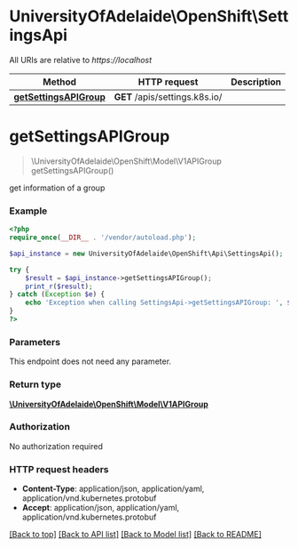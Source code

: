 # UniversityOfAdelaide\OpenShift\SettingsApi

All URIs are relative to *https://localhost*

Method | HTTP request | Description
------------- | ------------- | -------------
[**getSettingsAPIGroup**](SettingsApi.md#getSettingsAPIGroup) | **GET** /apis/settings.k8s.io/ | 


# **getSettingsAPIGroup**
> \UniversityOfAdelaide\OpenShift\Model\V1APIGroup getSettingsAPIGroup()



get information of a group

### Example
```php
<?php
require_once(__DIR__ . '/vendor/autoload.php');

$api_instance = new UniversityOfAdelaide\OpenShift\Api\SettingsApi();

try {
    $result = $api_instance->getSettingsAPIGroup();
    print_r($result);
} catch (Exception $e) {
    echo 'Exception when calling SettingsApi->getSettingsAPIGroup: ', $e->getMessage(), PHP_EOL;
}
?>
```

### Parameters
This endpoint does not need any parameter.

### Return type

[**\UniversityOfAdelaide\OpenShift\Model\V1APIGroup**](../Model/V1APIGroup.md)

### Authorization

No authorization required

### HTTP request headers

 - **Content-Type**: application/json, application/yaml, application/vnd.kubernetes.protobuf
 - **Accept**: application/json, application/yaml, application/vnd.kubernetes.protobuf

[[Back to top]](#) [[Back to API list]](../../README.md#documentation-for-api-endpoints) [[Back to Model list]](../../README.md#documentation-for-models) [[Back to README]](../../README.md)


